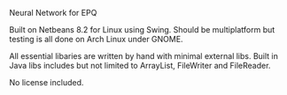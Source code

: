 Neural Network for EPQ

Built on Netbeans 8.2 for Linux using Swing.
Should be multiplatform but testing is all done on Arch Linux under GNOME.

All essential libaries are written by hand with minimal external libs.
Built in Java libs includes but not limited to ArrayList, FileWriter and FileReader.

No license included.
